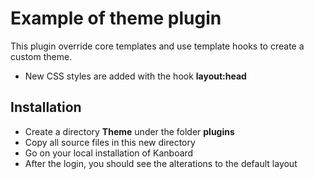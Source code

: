 Example of theme plugin
=======================

This plugin override core templates and use template hooks to create a custom theme.

- New CSS styles are added with the hook **layout:head**

Installation
------------

- Create a directory **Theme** under the folder **plugins**
- Copy all source files in this new directory
- Go on your local installation of Kanboard
- After the login, you should see the alterations to the default layout
